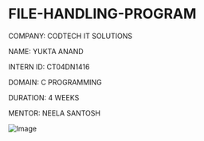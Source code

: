 # FILE-HANDLING-PROGRAM

 COMPANY: CODTECH IT SOLUTIONS

 NAME: YUKTA ANAND

 INTERN ID: CT04DN1416

 DOMAIN: C PROGRAMMING

 DURATION: 4 WEEKS

 MENTOR: NEELA SANTOSH
 
 ![Image](https://github.com/user-attachments/assets/77b774f9-5c38-4939-aa42-551b8f60fff2)

 
